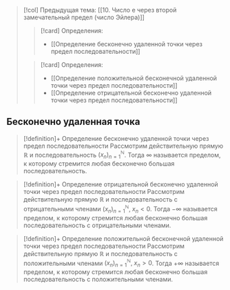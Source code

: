 > [!col] Предыдущая тема: [[10. Число e через второй замечательный предел (число Эйлера)]]
>> [!card] Определения:
>> * [[Определение бесконечно удаленной точки через предел последовательности]]
>
>> [!card] Определения:
>> * [[Определение положительной бесконечной удаленной точки через предел последовательности]]
>> * [[Определение отрицательной бесконечно удаленной точки через предел последовательности]]

## Бесконечно удаленная точка
> [!definition]+ Определение бесконечно удаленной точки через предел последовательности
> Рассмотрим действительную прямую $\mathbb{R}$ и последовательность $(x_n)_{n=1}^{\mathbb N}$. Тогда $\infty$ называется пределом, к которому стремится любая бесконечно большая последовательность.  

> [!definition]+ Определение отрицательной бесконечно удаленной точки через предел последовательности
> Рассмотрим действительную прямую $\mathbb{R}$ и последовательность с отрицательными членами $(x_n)_{n=1}^{\mathbb N}, \; x_n < 0$. Тогда $-\infty$ называется пределом, к которому стремится любая бесконечно большая последовательность с отрицательными членами.

> [!definition]+ Определение положительной бесконечной удаленной точки через предел последовательности
> Рассмотрим действительную прямую $\mathbb{R}$ и последовательность с положительными членами $(x_n)_{n=1}^{\mathbb N}, \; x_n > 0$. Тогда $+\infty$ называется пределом, к которому стремится любая бесконечно большая последовательность с положительными членами.

